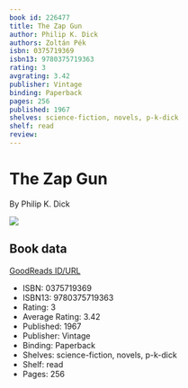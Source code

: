 ```yaml
---
book id: 226477
title: The Zap Gun
author: Philip K. Dick
authors: Zoltán Pék
isbn: 0375719369
isbn13: 9780375719363
rating: 3
avgrating: 3.42
publisher: Vintage
binding: Paperback
pages: 256
published: 1967
shelves: science-fiction, novels, p-k-dick
shelf: read
review: 
---
```


# The Zap Gun

By Philip K. Dick

![](https://i.gr-assets.com/images/S/compressed.photo.goodreads.com/books/1386920339l/226477.jpg)

## Book data

[GoodReads ID/URL](https://www.goodreads.com/book/show/226477)

- ISBN: 0375719369
- ISBN13: 9780375719363
- Rating: 3
- Average Rating: 3.42
- Published: 1967
- Publisher: Vintage
- Binding: Paperback
- Shelves: science-fiction, novels, p-k-dick
- Shelf: read
- Pages: 256

